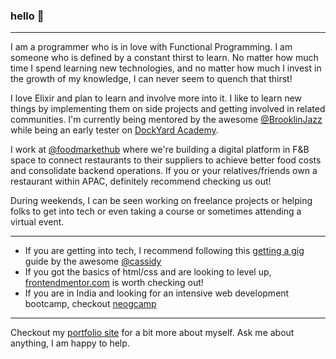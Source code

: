 ### hello 👋
---
I am a programmer who is in love with Functional Programming. I am someone who is defined by a constant thirst to learn. No matter how much time I spend learning new technologies, and no matter how much I invest in the growth of my knowledge, I can never seem to quench that thirst!

I love Elixir and plan to learn and involve more into it. I like to learn new things by implementing them on side projects and getting involved in related communities. I'm currently being mentored by the awesome [@BrooklinJazz](https://github.com/BrooklinJazz) while being an early tester on [DockYard Academy](https://dockyard.com/blog/2022/07/26/what-to-expect-from-the-dockyard-academy-q-a-with-instructor-brooklin-myers).

I work at [@foodmarkethub](https://foodmarkethub.com/) where we're building a digital platform in F&B space to connect restaurants to their suppliers to achieve better food costs and consolidate backend operations. If you or your relatives/friends own a restaurant within APAC, definitely recommend checking us out!  

During weekends, I can be seen working on freelance projects or helping folks to get into tech or even taking a course or sometimes attending a virtual event.

--- 
- If you are getting into tech, I recommend following this [getting a gig](https://github.com/cassidoo/getting-a-gig) guide by the awesome [@cassidy](https://twitter.com/cassidoo)  
- If you got the basics of html/css and are looking to level up, [frontendmentor.com](https://www.frontendmentor.io/) is worth checking out!  
- If you are in India and looking for an intensive web development bootcamp, checkout [neogcamp](https://www.neog.camp)  

---
Checkout my [portfolio site](https://zeshhaan.github.io/portfolio/) for a bit more about myself. Ask me about anything, I am happy to help.
